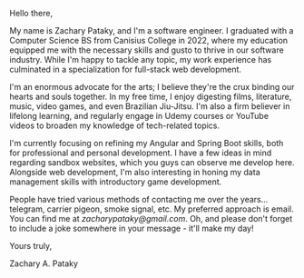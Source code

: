 Hello there,

My name is Zachary Pataky, and I'm a software engineer.  I graduated with a Computer Science BS from Canisius College in 2022, where my education equipped me with the necessary skills and gusto to thrive in our software industry. While I'm happy to tackle any topic, my work experience has culminated in a specialization for full-stack web development.

I'm an enormous advocate for the arts; I believe they're the crux binding our hearts and souls together.  In my free time, I enjoy digesting films, literature, music, video games, and even Brazilian Jiu-Jitsu.  I'm also a firm believer in lifelong learning, and regularly engage in Udemy courses or YouTube videos to broaden my knowledge of tech-related topics.

I'm currently focusing on refining my Angular and Spring Boot skills, both for professional and personal development.  I have a few ideas in mind regarding sandbox websites, which you guys can observe me develop here.  Alongside web development, I'm also interesting in honing my data management skills with introductory game development.

People have tried various methods of contacting me over the years... telegram, carrier pigeon, smoke signal, etc.  My preferred approach is email.  You can find me at _zacharypataky@gmail.com_.  Oh, and please don't forget to include a joke somewhere in your message - it'll make my day!

Yours truly,

Zachary A. Pataky


<!-- - 👋 Greetings, my name is Zachary Pataky.  I graduated with a Computer Science BS at the esteemed Canisius College.  I now hate computers more than I love them, but I'm confident enough to admit that my education instilled the proper skills and gusto to tackle the software industry.  I'm currently a Junior Software Engineer at CYBRA Corporation, where my team develops our premier _MarkMagic_ product line.  My team is responsible for writing the programs that illustrate and print the barcodes on your packages.  Nowadays, much of my work aligns with full-stack development, focusing on Angular, Spring Boot, and a plethora of other digital goodies.

- 👀 I'm a person most interested in the arts.  It doesn't matter if I'm reading an essay, gazing at a film frame, or soaking in the words of an old man; art is a meaningful.  It's how we, as humans, communicate our souls with one another.  Without it, where would we be?  In my spare time, you can find me digesting films, literature, music, video games, and even Brazilian Jiu-Jitsu (yes, that's most certainly an art).  I'm also an advocate of continual learning, so don't be surprised if you find me watching YouTube videos or completing Udemy courses on personal/work-related topics.

- 🌱 I'm currently focusing on refining my Angular skills.  Most of these efforts are dedicated to work (I was hired to be a Java developer... I became a full-stack developer three weeks in...); however, I'm also interested in improving for my personal pursuits.  I already have concepts in mind for a personal website, which you guys may see develop here.  Alongside web development, I also wish to hone my data management skills with introductory game development.  So many directions, so many epic opportunities.

- 📫 You want to contact me, eh?  People have tried various methods over the years... telegram, carrier pigeon, smoke signal, etc.  My preferred route is email.  You can find me at _zacharypataky@gmail.com_.  Please attach a joke somewhere in your email - it'll make my day. -->

<!---
ZacharyPataky/ZacharyPataky is a ✨ special ✨ repository because its `README.md` (this file) appears on your GitHub profile.
You can click the Preview link to take a look at your changes.
--->
